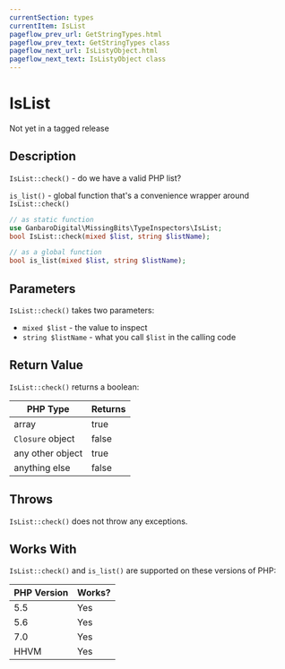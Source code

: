 ```yaml
---
currentSection: types
currentItem: IsList
pageflow_prev_url: GetStringTypes.html
pageflow_prev_text: GetStringTypes class
pageflow_next_url: IsListyObject.html
pageflow_next_text: IsListyObject class
---
```


# IsList

<div class="callout warning">
Not yet in a tagged release
</div>

## Description

`IsList::check()` - do we have a valid PHP list?

`is_list()` - global function that's a convenience wrapper around `IsList::check()`

```php
// as static function
use GanbaroDigital\MissingBits\TypeInspectors\IsList;
bool IsList::check(mixed $list, string $listName);

// as a global function
bool is_list(mixed $list, string $listName);
```

## Parameters

`IsList::check()` takes two parameters:

* `mixed $list` - the value to inspect
* `string $listName` - what you call `$list` in the calling code

## Return Value

`IsList::check()` returns a boolean:

PHP Type | Returns
---------|--------
array    | true
`Closure` object | false
any other object | true
anything else | false

## Throws

`IsList::check()` does not throw any exceptions.

## Works With

`IsList::check()` and `is_list()` are supported on these versions of PHP:

PHP Version | Works?
------------|-------
5.5 | Yes
5.6 | Yes
7.0 | Yes
HHVM | Yes
